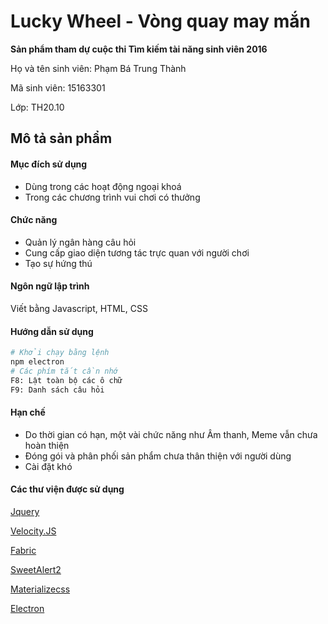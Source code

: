 # Lucky Wheel - Vòng quay may mắn

**Sản phẩm tham dự cuộc thi Tìm kiếm tài năng sinh viên 2016**

Họ và tên sinh viên: Phạm Bá Trung Thành

Mã sinh viên: 15163301

Lớp: TH20.10

## Mô tả sản phẩm

#### Mục đích sử dụng
- Dùng trong các hoạt động ngoại khoá
- Trong các chương trình vui chơi có thưởng

#### Chức năng
- Quản lý ngân hàng câu hỏi
- Cung cấp giao diện tương tác trực quan với người chơi
- Tạo sự hứng thú

#### Ngôn ngữ lập trình
Viết bằng Javascript, HTML, CSS
#### Hướng dẫn sử dụng
```bash
# Khởi chạy bằng lệnh 
npm electron
# Các phím tắt cần nhớ
F8: Lật toàn bộ các ô chữ
F9: Danh sách câu hỏi
```

#### Hạn chế
- Do thời gian có hạn, một vài chức năng như Âm thanh, Meme vẫn chưa hoàn thiện
- Đóng gói và phân phối sản phẩm chưa thân thiện với người dùng
- Cài đặt khó

#### Các thư viện được sử dụng
[Jquery](http://jquery.com/)

[Velocity.JS](http://julian.com/research/velocity/)

[Fabric](http://fabricjs.com)

[SweetAlert2](https://limonte.github.io/sweetalert2/)

[Materializecss](http://materializecss.com/)

[Electron](http://electron.atom.io)